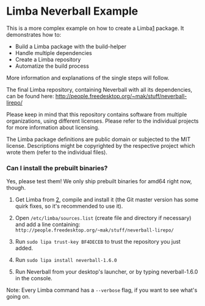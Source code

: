 # Limba Neverball Example

This is a more complex example on how to create a Limba[1] package.
It demonstrates how to:
 * Build a Limba package with the build-helper
 * Handle multiple dependencies
 * Create a Limba repository
 * Automatize the build process

More information and explanations of the single steps will follow.

The final Limba repository, containing Neverball with all its dependencies,
can be found here: http://people.freedesktop.org/~mak/stuff/neverball-lirepo/

Please keep in mind that this repository contains software from multiple organizations,
using different licenses. Please refer to the individual projects for more information about
licensing.

The Limba package definitions are public domain or subjected to the MIT license. Descriptions
might be copyrighted by the respective project which wrote them (refer to the individual files).

### Can I install the prebuilt binaries?
Yes, please test them! We only ship prebuilt binaries for amd64 right now, though.

1. Get Limba from [2], compile and install it (the Git master version has some quirk fixes,
   so it's recommended to use it).

2. Open ```/etc/limba/sources.list``` (create file and directory if necessary) and add
   a line containing: ```http://people.freedesktop.org/~mak/stuff/neverball-lirepo/```

3. Run ```sudo lipa trust-key BF4DECEB``` to trust the repository you just added.

4. Run ```sudo lipa install neverball-1.6.0```

5. Run Neverball from your desktop's launcher, or by typing neverball-1.6.0 in the console.

Note: Every Limba command has a ```--verbose``` flag, if you want to see what's going on.

[1]: http://people.freedesktop.org/~mak/limba/
[2]: https://github.com/ximion/limba
